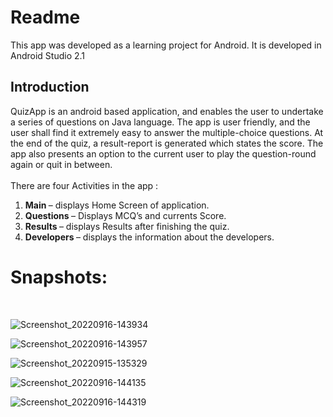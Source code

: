 # Readme
This app was developed as a learning project for Android. It is developed in Android Studio 2.1<br>

## Introduction
QuizApp is an android based application, and enables the user to undertake a series of questions on Java language. The app is user friendly, and the user shall find it extremely easy to answer the multiple-choice questions. At the end of the quiz, a result-report is generated which states the score. The app also presents an option to the current user to play the question-round again or quit in between.<br>
<br>There are four Activities in the app :<br>
<ol>
<li> <b>Main </b>– displays Home Screen of application.
<li> <b>Questions </b>– Displays MCQ’s and currents Score.
<li> <b>Results </b>– displays Results after finishing the quiz.
<li> <b>Developers </b>– displays the information about the developers.</ol>

# Snapshots:
<br>

![Screenshot_20220916-143934](https://github.com/darshansutar/IntrenProject_QuizApp/assets/71136052/fac878c8-a3e9-4960-8655-66fca93db834)
<br>

![Screenshot_20220916-143957](https://github.com/darshansutar/IntrenProject_QuizApp/assets/71136052/de021696-7851-42c8-9c3e-87621d958206)
<br>

![Screenshot_20220915-135329](https://github.com/darshansutar/IntrenProject_QuizApp/assets/71136052/16e33df3-5749-4773-9f23-41cb4a2ad954)
<br>

![Screenshot_20220916-144135](https://github.com/darshansutar/IntrenProject_QuizApp/assets/71136052/08704210-4c95-4586-8f5f-de035bebb733)
<br>

![Screenshot_20220916-144319](https://github.com/darshansutar/IntrenProject_QuizApp/assets/71136052/57394580-1959-4ff9-9af6-e75f55939af1)
